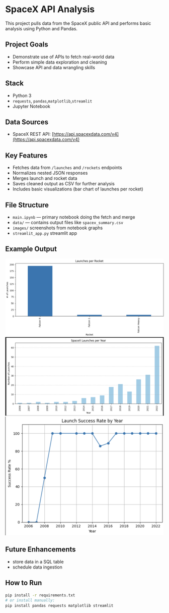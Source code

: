 # SpaceX API Analysis

This project pulls data from the SpaceX public API and performs basic analysis using Python and Pandas.

## Project Goals
- Demonstrate use of APIs to fetch real-world data
- Perform simple data exploration and cleaning
- Showcase API and data wrangling skills

## Stack
- Python 3
- `requests`, `pandas`,`matplotlib`,`streamlit`
- Jupyter Notebook

## Data Sources
- SpaceX REST API: [https://api.spacexdata.com/v4](https://api.spacexdata.com/v4)

## Key Features
- Fetches data from `/launches` and `/rockets` endpoints
- Normalizes nested JSON responses
- Merges launch and rocket data
- Saves cleaned output as CSV for further analysis
- Includes basic visualizations (bar chart of launches per rocket)

## File Structure
- `main.ipynb` — primary notebook doing the fetch and merge
- `data/` — contains output files like `spacex_summary.csv`
- `images/` screenshots from notebook graphs
- `streamlit_app.py` streamlit app
## Example Output
![Launches per Rocket](images/image-2.png)
![Launches per year](images/image.png)
![Launch Success Rate by Year](images/image-1.png)

## Future Enhancements
- store data in a SQL table
- schedule data ingestion
## How to Run
```bash
pip install -r requirements.txt
# or install manually:
pip install pandas requests matplotlib streamlit